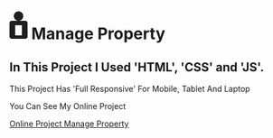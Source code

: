 # ![Manage Property](<images/svg/Group 1.svg>) Manage Property

## In This Project I Used 'HTML', 'CSS' and 'JS'.

<p>This Project Has 'Full Responsive' For Mobile, Tablet And Laptop</p>

<p>You Can See My Online Project</p>

<a href="file:///C:/Users/MORTEZA/Desktop/practice/index.html">Online Project Manage Property</a>

